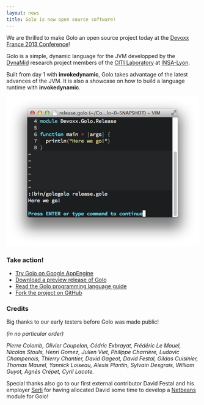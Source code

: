 ```yaml
---
layout: news
title: Golo is now open source software!
---
```


We are thrilled to make Golo an open source project today at the
[Devoxx France 2013 Conference](http://www.devoxx.fr/)!

Golo is a simple, dynamic language for the JVM developped by the [DynaMid](http://dynamid.citi-lab.fr/)
research project members of the [CITI Laboratory](http://www.citi-lab.fr/) at
[INSA-Lyon](http://www.insa-lyon.fr/).

Built from day 1 with **invokedynamic**, Golo takes advantage of the
latest advances of the JVM. It is also a showcase on how to build a language runtime with **invokedynamic**.

![Golo now open source](/images/posts/golo-opensource.png)

### Take action!

* [Try Golo on Google AppEngine](http://golo-console.appspot.com/)
* [Download a preview release of Golo](/download/)
* [Read the Golo programming language guide](/documentation/next/)
* [Fork the project on GitHub](https://github.com/golo-lang/golo-lang)


### Credits

Big thanks to our early testers before Golo was made public!

*(in no particular order)*

*Pierre Colomb, Olivier Coupelon, Cédric Exbrayat, Frédéric Le Mouel, Nicolas Stouls, Henri Gomez,
Julien Viet, Philippe Charrière, Ludovic Champenois, Thierry Chantier, David Gageot, David Festal,
Gildas Cuisinier, Thomas Maurel, Yannick Loiseau, Alexis Plantin, Sylvain Desgrais, William Guyot,
Agnès Crépet, Cyril Lacote.*

Special thanks also go to our first external contributor David Festal and his employer
[Serli](http://www.serli.com/) for having allocated David some time to develop
a [Netbeans](http://netbeans.org/) module for Golo!
